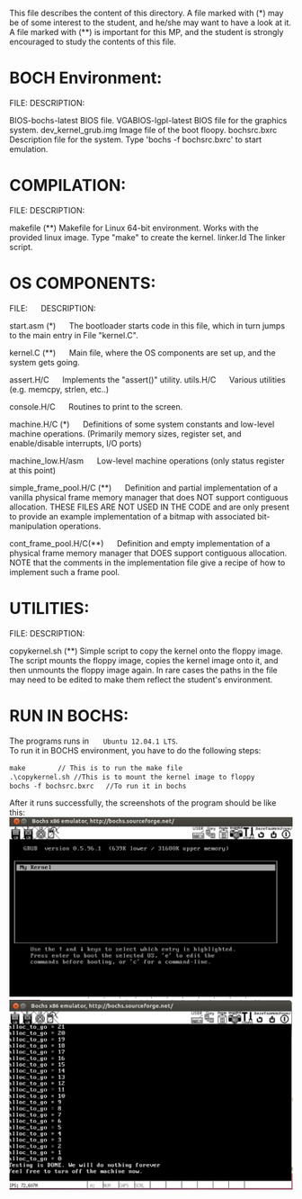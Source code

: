 This file describes the content of this directory.
A file marked with (\*) may be of some interest to the 
student, and he/she may want to have a look at it.
A file marked with (\**) is important for this MP, and the
student is strongly encouraged to study the contents of this file.

BOCH Environment:
=================

FILE: 			DESCRIPTION:

BIOS-bochs-latest	BIOS file.
VGABIOS-lgpl-latest	BIOS file for the graphics system.
dev_kernel_grub.img	Image file of the boot floopy.
bochsrc.bxrc		Description file for the system. 
			Type 'bochs -f bochsrc.bxrc' to
			start emulation.

COMPILATION:
===========

FILE: 			DESCRIPTION:

makefile (**)		Makefile for Linux 64-bit environment.
	 		Works with the provided linux image. 
		        Type "make" to create the kernel.
linker.ld		The linker script.

OS COMPONENTS:
=============

FILE: 	&nbsp;&nbsp;&nbsp;&nbsp; DESCRIPTION:

start.asm (\*)	&nbsp;&nbsp;&nbsp;&nbsp;	The bootloader starts code in this file, which in turn jumps to the main entry in File "kernel.C".

kernel.C (\**)	&nbsp;&nbsp;&nbsp;&nbsp;	Main file, where the OS components are set up, and the
                        system gets going.

assert.H/C	&nbsp;&nbsp;&nbsp;&nbsp;	Implements the "assert()" utility.
utils.H/C	&nbsp;&nbsp;&nbsp;&nbsp;	Various utilities (e.g. memcpy, strlen, etc..)

console.H/C	&nbsp;&nbsp;&nbsp;&nbsp;	Routines to print to the screen.

machine.H/C (\*)	&nbsp;&nbsp;&nbsp;&nbsp;	Definitions of some system constants and low-level
			machine operations. 
			(Primarily memory sizes, register set, and
                        enable/disable interrupts, I/O ports)

machine\_low.H/asm   &nbsp;&nbsp;&nbsp;&nbsp;    Low-level machine operations (only status register
                        at this point)

simple\_frame\_pool.H/C (\**) &nbsp;&nbsp;&nbsp;&nbsp;  Definition and partial implementation of a vanilla physical frame memory manager that does NOT support contiguous allocation. THESE FILES ARE NOT USED IN THE CODE and are only present to provide an example implementation of a bitmap with associated bit-manipulation operations.

cont\_frame\_pool.H/C(\**) &nbsp;&nbsp;&nbsp;&nbsp; Definition and empty implementation of a physical frame memory manager that DOES support contiguous allocation. NOTE that the comments in the implementation file give a recipe of how to implement such a frame pool.
				 

UTILITIES:
==========

FILE: 			DESCRIPTION:

copykernel.sh (**)	Simple script to copy the kernel onto the floppy image. The script mounts the floppy image, copies the kernel image onto it, and then unmounts the floppy image again. In rare cases the paths in the file may need to be 
edited to make them reflect the student's environment.


RUN IN BOCHS:
==========
The programs runs in ```	Ubuntu 12.04.1 LTS ```. <br>
To run it in BOCHS environment, you have to do the following steps:

```
make		// This is to run the make file
.\copykernel.sh	//This is to mount the kernel image to floppy
bochs -f bochsrc.bxrc   //To run it in bochs
```

After it runs successfully, the screenshots of the program should be like this:
![](img/output.png)
![](img/result.png)
